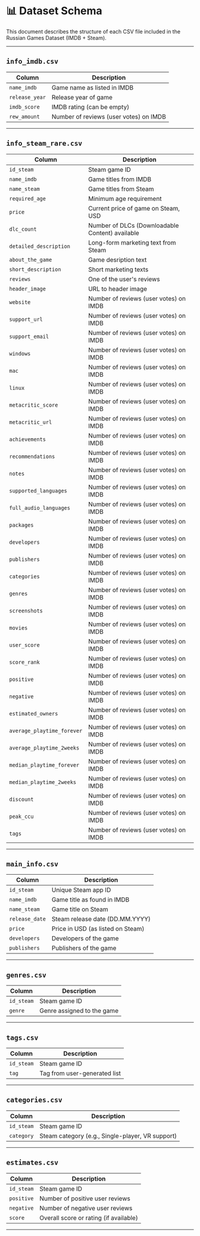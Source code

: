 # 📊 Dataset Schema

This document describes the structure of each CSV file included in the Russian Games Dataset (IMDB + Steam).

---
## `info_imdb.csv`

| Column        | Description                                                        |
|---------------|--------------------------------------------------------------------|
| `name_imdb`   | Game name as listed in IMDB                                        |
| `release_year`| Release year of game                                               |
| `imdb_score`  | IMDB rating (can be empty)                                         |
| `rew_amount`  | Number of reviews (user votes) on IMDB                             |

---

## `info_steam_rare.csv`

| Column                      | Description                                                        |
|-----------------------------|--------------------------------------------------------------------|
| `id_steam`                  | Steam game ID                                                      |
| `name_imdb`                 | Game titles from IMDB                                              |
| `name_steam`                | Game titles from Steam                                             |
| `required_age`              | Minimum age requirement                                            |
| `price`                     | Current price of game on Steam, USD                                |
| `dlc_count`                 | Number of DLCs (Downloadable Content) available                    |
| `detailed_description`      | Long-form marketing text from Steam                                |
| `about_the_game`            | Game desription text                                               |
| `short_description`         | Short marketing texts                                              |
| `reviews`                   | One of the user's reviews                                          |
| `header_image`              | URL to header image                                                |
| `website`                   | Number of reviews (user votes) on IMDB                             |
| `support_url`               | Number of reviews (user votes) on IMDB                             |
| `support_email`             | Number of reviews (user votes) on IMDB                             |
| `windows`                   | Number of reviews (user votes) on IMDB                             |
| `mac`                       | Number of reviews (user votes) on IMDB                             |
| `linux`                     | Number of reviews (user votes) on IMDB                             |
| `metacritic_score`          | Number of reviews (user votes) on IMDB                             |
| `metacritic_url`            | Number of reviews (user votes) on IMDB                             |
| `achievements`              | Number of reviews (user votes) on IMDB                             |
| `recommendations`           | Number of reviews (user votes) on IMDB                             |
| `notes`                     | Number of reviews (user votes) on IMDB                             |
| `supported_languages`       | Number of reviews (user votes) on IMDB                             |
| `full_audio_languages`      | Number of reviews (user votes) on IMDB                             |
| `packages`                  | Number of reviews (user votes) on IMDB                             |
| `developers`                | Number of reviews (user votes) on IMDB                             |
| `publishers`                | Number of reviews (user votes) on IMDB                             |
| `categories`                | Number of reviews (user votes) on IMDB                             |
| `genres`                    | Number of reviews (user votes) on IMDB                             |
| `screenshots`               | Number of reviews (user votes) on IMDB                             |
| `movies`                    | Number of reviews (user votes) on IMDB                             |
| `user_score`                | Number of reviews (user votes) on IMDB                             |
| `score_rank`                | Number of reviews (user votes) on IMDB                             |
| `positive`                  | Number of reviews (user votes) on IMDB                             |
| `negative`                  | Number of reviews (user votes) on IMDB                             |
| `estimated_owners`          | Number of reviews (user votes) on IMDB                             |
| `average_playtime_forever`  | Number of reviews (user votes) on IMDB                             |
| `average_playtime_2weeks`   | Number of reviews (user votes) on IMDB                             |
| `median_playtime_forever`   | Number of reviews (user votes) on IMDB                             |
| `median_playtime_2weeks`    | Number of reviews (user votes) on IMDB                             |
| `discount`                  | Number of reviews (user votes) on IMDB                             |
| `peak_ccu`                  | Number of reviews (user votes) on IMDB                             |
| `tags`                      | Number of reviews (user votes) on IMDB                             |
															
---


## `main_info.csv`

| Column         | Description                              |
|----------------|------------------------------------------|
| `id_steam`     | Unique Steam app ID                      |
| `name_imdb`    | Game title as found in IMDB              |
| `name_steam`   | Game title on Steam                      |
| `release_date` | Steam release date (DD.MM.YYYY)          |
| `price`        | Price in USD (as listed on Steam)        |
| `developers`   | Developers of the game                   |
| `publishers`   | Publishers of the game                   |

---

## `genres.csv`

| Column     | Description                    |
|------------|--------------------------------|
| `id_steam` | Steam game ID                  |
| `genre`    | Genre assigned to the game     |

---

## `tags.csv`

| Column     | Description                    |
|------------|--------------------------------|
| `id_steam` | Steam game ID                  |
| `tag`      | Tag from user-generated list   |

---

## `categories.csv`

| Column     | Description                         |
|------------|-------------------------------------|
| `id_steam` | Steam game ID                       |
| `category` | Steam category (e.g., Single-player, VR support) |

---

## `estimates.csv`

| Column     | Description                                 |
|------------|---------------------------------------------|
| `id_steam` | Steam game ID                               |
| `positive` | Number of positive user reviews             |
| `negative` | Number of negative user reviews             |
| `score`    | Overall score or rating (if available)      |

---
